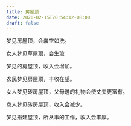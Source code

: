 ```yaml
---
title: 房屋顶
date: 2020-02-15T20:54:12+08:00
draft: false
---
```


梦见房屋顶，会囊空如洗。




女人梦见草屋顶，会生玻


梦见的房屋顶，收入会增加。




农民梦见房屋顶，丰收在望。




女人梦见砖房屋顶，父母送的礼物会使丈夫更富有。




商人梦见砖房屋顶，收入会减少。




梦见搭建屋顶，所从事的工作，收入会丰厚。

